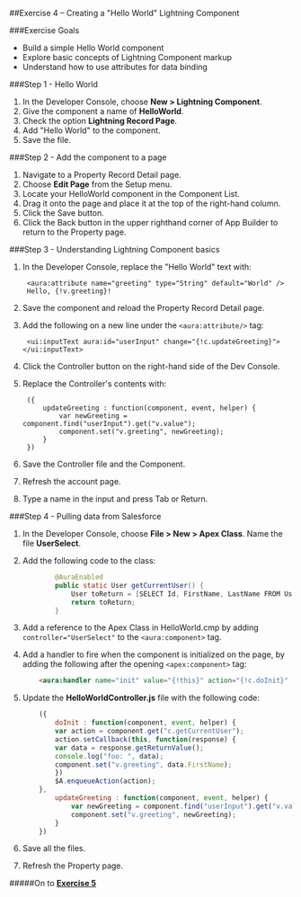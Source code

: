 ##Exercise 4 – Creating a "Hello World" Lightning Component

###Exercise Goals

* Build a simple Hello World component
* Explore basic concepts of Lightning Component markup
* Understand how to use attributes for data binding

###Step 1 - Hello World

1. In the Developer Console, choose **New > Lightning Component**.
2. Give the component a name of **HelloWorld**.
3. Check the option **Lightning Record Page**.
4. Add "Hello World" to the component.
5. Save the file.

###Step 2 - Add the component to a page
1. Navigate to a Property Record Detail page.
2. Choose **Edit Page** from the Setup menu.
3. Locate your HelloWorld component in the Component List.
4. Drag it onto the page and place it at the top of the right-hand column.
5. Click the Save button.
6. Click the Back button in the upper righthand corner of App Builder to return to the Property page.

###Step 3 - Understanding Lightning Component basics
1. In the Developer Console, replace the "Hello World" text with:

		<aura:attribute name="greeting" type="String" default="World" />
    	Hello, {!v.greeting}!

2. Save the component and reload the Property Record Detail page.
3. Add the following on a new line under the `<aura:attribute/>` tag:

		<ui:inputText aura:id="userInput" change="{!c.updateGreeting}"></ui:inputText>

4. Click the Controller button on the right-hand side of the Dev Console.
5. Replace the Controller's contents with:

		({
			updateGreeting : function(component, event, helper) {
				var newGreeting = component.find("userInput").get("v.value");
				component.set("v.greeting", newGreeting);
			}
		})

6. Save the Controller file and the Component.
7. Refresh the account page.
8. Type a name in the input and press Tab or Return.

###Step 4 - Pulling data from Salesforce
1. In the Developer Console, choose **File > New > Apex Class**. Name the file **UserSelect**.
2. Add the following code to the class:

	```java
		    @AuraEnabled
    		public static User getCurrentUser() {
        		User toReturn = [SELECT Id, FirstName, LastName FROM User WHERE Id = :UserInfo.getUserId() LIMIT 1];
        		return toReturn;
    		}
    ```
3. Add a reference to the Apex Class in HelloWorld.cmp by adding `controller="UserSelect"` to the `<aura:component>` tag.
4. Add a handler to fire when the component is initialized on the page, by adding the following after the opening `<apex:component>` tag:
	```html
		<aura:handler name="init" value="{!this}" action="{!c.doInit}" />
	```
5. Update the **HelloWorldController.js** file with the following code:

	```js
		({
    		doInit : function(component, event, helper) {
        	var action = component.get("c.getCurrentUser");
        	action.setCallback(this, function(response) {
            var data = response.getReturnValue();
            console.log("foo: ", data);
            component.set("v.greeting", data.FirstName);
        	})
        	$A.enqueueAction(action);
    	},
			updateGreeting : function(component, event, helper) {
				var newGreeting = component.find("userInput").get("v.value");
        		component.set("v.greeting", newGreeting);
			}
		})
	```
		
6. Save all the files.
7. Refresh the Property page.

#####On to **[Exercise 5](https://github.com/garazi/LightningAdoptionWorkshop/blob/master/docs/Exercise_5.md)**
